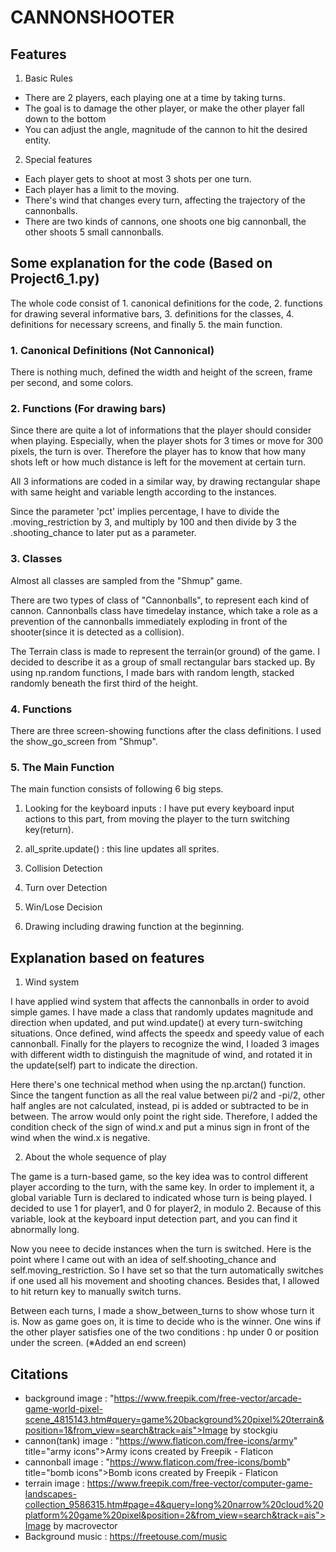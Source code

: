 # CANNONSHOOTER

## Features

1. Basic Rules
- There are 2 players, each playing one at a time by taking turns.
- The goal is to damage the other player, or make the other player fall down to the bottom
- You can adjust the angle, magnitude of the cannon to hit the desired entity.
    

2. Special features
- Each player gets to shoot at most 3 shots per one turn.
- Each player has a limit to the moving.
- There's wind that changes every turn, affecting the trajectory of the cannonballs.
- There are two kinds of cannons, one shoots one big cannonball, the other shoots 5 small cannonballs.


## Some explanation for the code (Based on Project6_1.py)

The whole code consist of 1. canonical definitions for the code, 2. functions for drawing several informative bars, 3. definitions for the classes, 4. definitions for necessary screens, and finally 5. the main function.

### 1. Canonical Definitions (Not Cannonical)

There is nothing much, defined the width and height of the screen, frame per second, and some colors.

### 2. Functions (For drawing bars)

Since there are quite a lot of informations that the player should consider when playing. Especially, when the player shots for 3 times or move for 300 pixels, the turn is over. Therefore the player has to know that how many shots left or how much distance is left for the movement at certain turn.

All 3 informations are coded in a similar way, by drawing rectangular shape with same height and variable length according to the instances.

Since the parameter 'pct' implies percentage, I have to divide the .moving_restriction by 3, and multiply by 100 and then divide by 3 the .shooting_chance to later put as a parameter.

### 3. Classes

Almost all classes are sampled from the "Shmup" game. 

There are two types of class of "Cannonballs", to represent each kind of cannon. Cannonballs class have timedelay instance, which take a role as a prevention of the cannonballs immediately exploding in front of the shooter(since it is detected as a collision).

The Terrain class is made to represent the terrain(or ground) of the game. I decided to describe it as a group of small rectangular bars stacked up. By using np.random functions, I made bars with random length, stacked randomly beneath the first third of the height.

### 4. Functions

There are three screen-showing functions after the class definitions. I used the show_go_screen from "Shmup".

### 5. The Main Function

The main function consists of following 6 big steps.

1. Looking for the keyboard inputs : I have put every keyboard input actions to this part, from moving the player to the turn switching key(return).

1. all_sprite.update() : this line updates all sprites.

2. Collision Detection

3. Turn over Detection

4. Win/Lose Decision

5. Drawing including drawing function at the beginning.

## Explanation based on features

1. Wind system

I have applied wind system that affects the cannonballs in order to avoid simple games. I have made a class that randomly updates magnitude and direction when updated, and put wind.update() at every turn-switching situations. Once defined, wind affects the speedx and speedy value of each cannonball. Finally for the players to recognize the wind, I loaded 3 images with different width to distinguish the magnitude of wind, and rotated it in the update(self) part to indicate the direction. 

Here there's one technical method when using the np.arctan() function. Since the tangent function as all the real value between pi/2 and -pi/2, other half angles are not calculated, instead, pi is added or subtracted to be in between. The arrow would only point the right side. Therefore, I added the condition check of the sign of wind.x and put a minus sign in front of the wind when the wind.x is negative.

2. About the whole sequence of play

The game is a turn-based game, so the key idea was to control different player according to the turn, with the same key. In order to implement it, a global variable Turn is declared to indicated whose turn is being played. I decided to use 1 for player1, and 0 for player2, in modulo 2. Because of this variable, look at the keyboard input detection part, and you can find it abnormally long.

Now you neee to decide instances when the turn is switched. Here is the point where I came out with an idea of self.shooting_chance and self.moving_restriction. So I have set so that the turn automatically switches if one used all his movement and shooting chances. Besides that, I allowed to hit return key to manually switch turns.

Between each turns, I made a show_between_turns to show whose turn it is. Now as game goes on, it is time to decide who is the winner. One wins if the other player satisfies one of the two conditions : hp under 0 or position under the screen.
(※Added an end screen)



## Citations
 - background image : "https://www.freepik.com/free-vector/arcade-game-world-pixel-scene_4815143.htm#query=game%20background%20pixel%20terrain&position=1&from_view=search&track=ais">Image by stockgiu
 - cannon(tank) image : "https://www.flaticon.com/free-icons/army" title="army icons">Army icons created by Freepik - Flaticon
 - cannonball image : "https://www.flaticon.com/free-icons/bomb" title="bomb icons">Bomb icons created by Freepik - Flaticon
 - terrain image : https://www.freepik.com/free-vector/computer-game-landscapes-collection_9586315.htm#page=4&query=long%20narrow%20cloud%20platform%20game%20pixel&position=2&from_view=search&track=ais">Image by macrovector
 - Background music : https://freetouse.com/music
